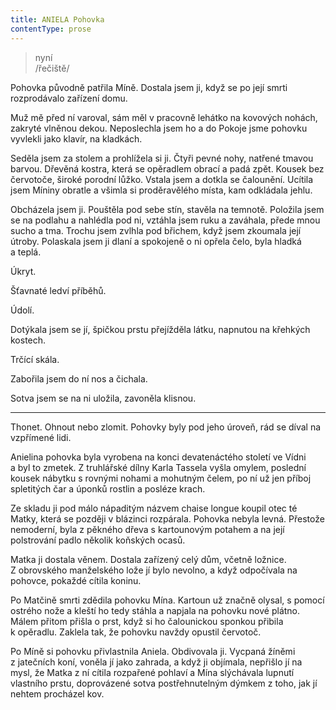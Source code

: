 ```yaml
---
title: ANIELA Pohovka
contentType: prose
---
```


<section>

> nyní  
> /řečiště/

Pohovka původně patřila Míně. Dostala jsem ji, když se po její smrti rozprodávalo zařízení domu.

Muž mě před ní varoval, sám měl v pracovně lehátko na kovových nohách, zakryté vlněnou dekou. Neposlechla jsem ho a do Pokoje jsme pohovku vyvlekli jako klavír, na kladkách.

Seděla jsem za stolem a prohlížela si ji. Čtyři pevné nohy, na­třené tmavou barvou. Dřevěná kostra, která se opěradlem obrací a padá zpět. Kousek bez červotoče, široké porodní lůžko. Vstala jsem a dotkla se čalounění. Ucítila jsem Míniny obratle a všimla si proděravělého místa, kam odkládala jehlu.

Obcházela jsem ji. Pouštěla pod sebe stín, stavěla na temnotě. Položila jsem se na podlahu a nahlédla pod ni, vztáhla jsem ruku a zaváhala, přede mnou sucho a tma. Trochu jsem zvlhla pod břichem, když jsem zkoumala její útroby. Polaskala jsem ji dlaní a spokojeně o ni opřela čelo, byla hladká a teplá.

Úkryt.

Šťavnaté ledví příběhů.

Údolí.

Dotýkala jsem se jí, špičkou prstu přejížděla látku, napnutou na křehkých kostech.

Trčící skála.

Zabořila jsem do ní nos a čichala.

Sotva jsem se na ni uložila, zavoněla klisnou.

* * *

Thonet. Ohnout nebo zlomit. Pohovky byly pod jeho úroveň, rád se díval na vzpřímené lidi.

Anielina pohovka byla vyrobena na konci devatenáctého století ve Vídni a byl to zmetek. Z truhlářské dílny Karla Tassela vyšla omylem, poslední kousek nábytku s rovnými nohami a mohutným čelem, po ní už jen příboj spletitých čar a úponků rostlin a posléze krach.

Ze skladu ji pod málo nápaditým názvem chaise longue koupil otec té Matky, která se později v blázinci rozpárala. Pohovka nebyla levná. Přestože nemoderní, byla z pěkného dřeva s kartounovým potahem a na její polstrování padlo několik koňských ocasů.

Matka ji dostala věnem. Dostala zařízený celý dům, včetně ložnice. Z obrovského manželského lože jí bylo nevolno, a když odpočívala na pohovce, pokaždé cítila koninu.

Po Matčině smrti zdědila pohovku Mína. Kartoun už značně olysal, s pomocí ostrého nože a kleští ho tedy stáhla a napjala na pohovku nové plátno. Málem přitom přišla o prst, když si ho čalounickou sponkou přibila k opěradlu. Zaklela tak, že pohovku navždy opustil červotoč.

Po Míně si pohovku přivlastnila Aniela. Obdivovala ji. Vycpaná žíněmi z jatečních koní, voněla jí jako zahrada, a když ji objímala, nepřišlo jí na mysl, že Matka z ní cítila rozpařené pohlaví a Mína slýchávala lupnutí vlastního prstu, doprovázené sotva postřehnutelným dýmkem z toho, jak jí nehtem procházel kov.

</section>
